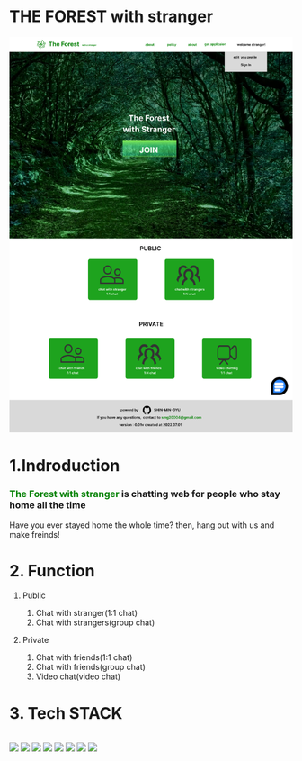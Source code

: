 # THE FOREST with stranger

<img src="public/main.png"  alt="with stranger"></img>

<h1>1.Indroduction</h1>

### <span style="color:green">The Forest with stranger </span> is chatting web for people who stay home all the time

Have you ever stayed home the whole time? then, hang out with us and make freinds!

<h1>2. Function</h1>

1. Public

   1. Chat with stranger(1:1 chat)
   2. Chat with strangers(group chat)
      <br/>

2. Private
   1. Chat with friends(1:1 chat)
   2. Chat with friends(group chat)
   3. Video chat(video chat)

<h1>3. Tech STACK </h1>
</br>
<img src="https://img.shields.io/badge/JavaScript-F7DF1E?style=flat-square&logo=JavaScript&logoColor=white"/></a>
<img src="https://img.shields.io/badge/Typescipt-blue?style=flat-square&logo=Typescript&logoColor=white"/></a>
<img src="https://img.shields.io/badge/Node.js-green?style=flat-square&logo=Node.js&logoColor=white"/></a>
<img src="https://img.shields.io/badge/Graphql-purple?style=flat-square&logo=Graphql&logoColor=white"/></a>
<img src="https://img.shields.io/badge/React.js-blue?style=flat-square&logo=React&logoColor=white"/></a>
<img src="https://img.shields.io/badge/Next.js-white?style=flat-square&logo=Next.js&logoColor=black"/></a>
<img src="https://img.shields.io/badge/Socket.io-010101?style=flat-square&logo=Socket.io&logoColor=white"/></a>
<img src="https://img.shields.io/badge/MongoDB-47A248?style=flat-square&logo=MongoDB&logoColor=white"/></a>

